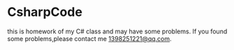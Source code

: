 # CsharpCode
this is homework of my C# class and may have some problems.
If you found some problems,please contact me 1398251221@qq.com.
